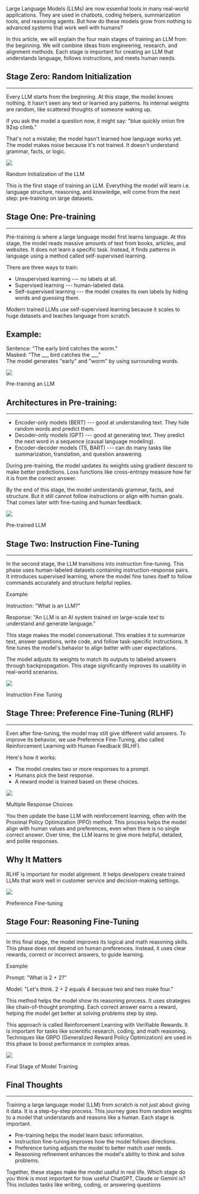 Large Language Models (LLMs) are now essential tools in many real-world applications. They are used in chatbots, coding helpers, summarization tools, and reasoning agents. But how do these models grow from nothing to advanced systems that work well with humans?

In this article, we will explain the four main stages of training an LLM from the beginning. We will combine ideas from engineering, research, and alignment methods. Each stage is important for creating an LLM that understands language, follows instructions, and meets human needs.

## Stage Zero: Random Initialization
---------------------------------

Every LLM starts from the beginning. At this stage, the model knows nothing. It hasn't seen any text or learned any patterns. Its internal weights are random, like scattered thoughts of someone waking up.

If you ask the model a question now, it might say: "blue quickly onion fire 92xp climb."

That's not a mistake; the model hasn't learned how language works yet. The model makes noise because it's not trained. It doesn't understand grammar, facts, or logic.


![](https://miro.medium.com/v2/resize:fit:1400/1*MiRvrpWcRbnH1DAZWOYrJQ.png)

Random Initialization of the LLM

This is the first stage of training an LLM. Everything the model will learn i.e. language structure, reasoning, and knowledge, will come from the next step: pre-training on large datasets.

## Stage One: Pre-training
-----------------------

Pre-training is where a large language model first learns language. At this stage, the model reads massive amounts of text from books, articles, and websites. It does not learn a specific task. Instead, it finds patterns in language using a method called self-supervised learning.

There are three ways to train:

-   Unsupervised learning --- no labels at all.
-   Supervised learning --- human-labeled data.
-   Self-supervised learning --- the model creates its own labels by hiding words and guessing them.

Modern trained LLMs use self-supervised learning because it scales to huge datasets and teaches language from scratch.

Example:
--------

Sentence: "The early bird catches the worm."\
Masked: "The ___ bird catches the ___"\
The model generates "early" and "worm" by using surrounding words.

![](https://miro.medium.com/v2/resize:fit:1400/1*cKLL0ucebC56aUen1syAog.png)

Pre-training an LLM

## Architectures in Pre-training:
------------------------------

-   Encoder-only models (BERT) --- good at understanding text. They hide random words and predict them.
-   Decoder-only models (GPT) --- good at generating text. They predict the next word in a sequence (causal language modeling).
-   Encoder-decoder models (T5, BART) --- can do many tasks like summarization, translation, and question answering.

During pre-training, the model updates its weights using gradient descent to make better predictions. Loss functions like cross-entropy measure how far it is from the correct answer.

By the end of this stage, the model understands grammar, facts, and structure. But it still cannot follow instructions or align with human goals. That comes later with fine-tuning and human feedback.


![](https://miro.medium.com/v2/resize:fit:1400/1*MYmm-5T-HBipL7PrHb78BA.png)

Pre-trained LLM

## Stage Two: Instruction Fine-Tuning
----------------------------------

In the second stage, the LLM transitions into instruction fine-tuning. This phase uses human-labeled datasets containing instruction-response pairs. It introduces supervised learning, where the model fine tunes itself to follow commands accurately and structure helpful replies.

Example:

Instruction: "What is an LLM?"

Response: "An LLM is an AI system trained on large-scale text to understand and generate language."

This stage makes the model conversational. This enables it to summarize text, answer questions, write code, and follow task-specific instructions. It fine tunes the model's behavior to align better with user expectations.

The model adjusts its weights to match its outputs to labeled answers through backpropagation. This stage significantly improves its usability in real-world scenarios.


![](https://miro.medium.com/v2/resize:fit:1400/1*zWtQHkHqMAg8xdIoRfOqwg.png)

Instruction Fine Tuning

## Stage Three: Preference Fine-Tuning (RLHF)
------------------------------------------

Even after fine-tuning, the model may still give different valid answers. To improve its behavior, we use Preference Fine-Tuning, also called Reinforcement Learning with Human Feedback (RLHF).

Here's how it works:

-   The model creates two or more responses to a prompt.
-   Humans pick the best response.
-   A reward model is trained based on these choices.


![](https://miro.medium.com/v2/resize:fit:1400/1*ED5zRv1n9hn5D6XicMbVNA.png)

Multiple Response Choices

You then update the base LLM with reinforcement learning, often with the Proximal Policy Optimization (PPO) method. This process helps the model align with human values and preferences, even when there is no single correct answer. Over time, the LLM learns to give more helpful, detailed, and polite responses.

## Why It Matters

RLHF is important for model alignment. It helps developers create trained LLMs that work well in customer service and decision-making settings.


![](https://miro.medium.com/v2/resize:fit:1400/1*zJds2BOErECPN-OXDVAG8A.png)

Preference Fine-tuning

## Stage Four: Reasoning Fine-Tuning
---------------------------------

In this final stage, the model improves its logical and math reasoning skills. This phase does not depend on human preferences. Instead, it uses clear rewards, correct or incorrect answers, to guide learning.

Example:

Prompt: "What is 2 + 2?"

Model: "Let's think. 2 + 2 equals 4 because two and two make four."

This method helps the model show its reasoning process. It uses strategies like chain-of-thought prompting. Each correct answer earns a reward, helping the model get better at solving problems step by step.

This approach is called Reinforcement Learning with Verifiable Rewards. It is important for tasks like scientific research, coding, and math reasoning. Techniques like GRPO (Generalized Reward Policy Optimization) are used in this phase to boost performance in complex areas.


![](https://miro.medium.com/v2/resize:fit:1400/1*J7BZ3pa2h2MyeisjsVr67Q.png)

Final Stage of Model Training

## Final Thoughts
--------------

Training a large language model (LLM) from scratch is not just about giving it data. It is a step-by-step process. This journey goes from random weights to a model that understands and reasons like a human. Each stage is important.

-   Pre-training helps the model learn basic information.
-   Instruction fine-tuning improves how the model follows directions.
-   Preference tuning adjusts the model to better match user needs.
-   Reasoning refinement enhances the model's ability to think and solve problems.

Together, these stages make the model useful in real life. Which stage do you think is most important for how useful ChatGPT, Claude or Gemini is? This includes tasks like writing, coding, or answering questions
